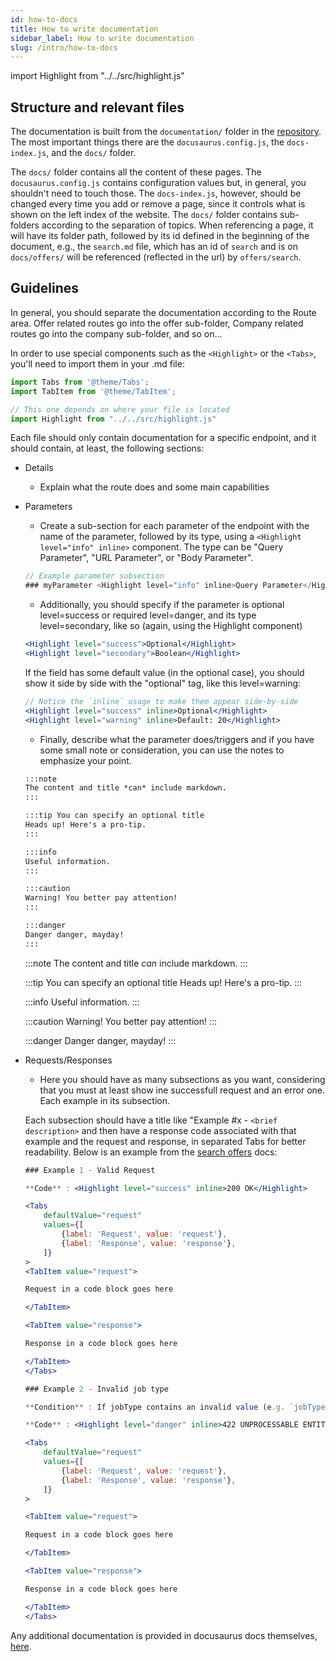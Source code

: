 ```yaml
---
id: how-to-docs
title: How to write documentation
sidebar_label: How to write documentation
slug: /intro/how-to-docs
---
```


import Highlight from "../../src/highlight.js"


## Structure and relevant files

The documentation is built from the `documentation/` folder in the [repository](https://github.com/NIAEFEUP/nijobs-be). The most important things there are the `docusaurus.config.js`, the `docs-index.js`, and the `docs/` folder.

The `docs/` folder contains all the content of these pages. The `docusaurus.config.js` contains configuration values but, in general, you shouldn't need to touch those. The `docs-index.js`, however, should be changed every time you add or remove a page, since it controls what is shown on the left index of the website. The `docs/` folder contains sub-folders according to the separation of topics. When referencing a page, it will have its folder path, followed by its id defined in the beginning of the document, e.g., the `search.md` file, which has an id of `search` and is on `docs/offers/` will be referenced (reflected in the url) by `offers/search`.

## Guidelines

In general, you should separate the documentation according to the Route area. Offer related routes go into the offer sub-folder, Company related routes go into the company sub-folder, and so on...

In order to use special components such as the `<Highlight>` or the `<Tabs>`, you'll need to import them in your .md file:

```js
import Tabs from '@theme/Tabs';
import TabItem from '@theme/TabItem';

// This one depends on where your file is located
import Highlight from "../../src/highlight.js"
```

Each file should only contain documentation for a specific endpoint, and it should contain, at least, the following sections:

* Details
    * Explain what the route does and some main capabilities
* Parameters
    * Create a sub-section for each parameter of the endpoint with the name of the parameter, followed by its type, using a `<Highlight level="info" inline>` component. The type can be "Query Parameter", "URL Parameter", or "Body Parameter".

    ```jsx
    // Example parameter subsection
    ### myParameter <Highlight level="info" inline>Query Parameter</Highlight>
    ```
    * Additionally, you should specify if the parameter is optional <Highlight level="success" inline noPadding>level=success</Highlight> or required <Highlight level="danger" inline noPadding>level=danger</Highlight>, and its type <Highlight level="secondary" inline noPadding>level=secondary</Highlight>, like so (again, using the Highlight component)

    ```jsx
    <Highlight level="success">Optional</Highlight>
    <Highlight level="secondary">Boolean</Highlight>
    ``` 
    If the field has some default value (in the optional case), you should show it side by side with the "optional" tag, like this <Highlight level="warning" inline noPadding>level=warning</Highlight>:
    ```jsx
    // Notice the `inline` usage to make them appear side-by-side
    <Highlight level="success" inline>Optional</Highlight> 
    <Highlight level="warning" inline>Default: 20</Highlight>
    ```
    * Finally, describe what the parameter does/triggers and if you have some small note or consideration, you can use the notes to emphasize your point. 
    ```md
    :::note
    The content and title *can* include markdown.
    :::

    :::tip You can specify an optional title
    Heads up! Here's a pro-tip.
    :::

    :::info
    Useful information.
    :::

    :::caution
    Warning! You better pay attention!
    :::

    :::danger
    Danger danger, mayday!
    :::
    ```
    :::note
    The content and title *can* include markdown.
    :::

    :::tip You can specify an optional title
    Heads up! Here's a pro-tip.
    :::

    :::info
    Useful information.
    :::

    :::caution
    Warning! You better pay attention!
    :::

    :::danger
    Danger danger, mayday!
    :::
* Requests/Responses
    * Here you should have as many subsections as you want, considering that you must at least show ine successfull request and an error one. Each example in its subsection.

    Each subsection should have a title like "Example #x - `<brief description>` and then have a response code associated with that example and the request and response, in separated Tabs for better readability. Below is an example from the [search offers](offers/search) docs:

    ```jsx
    ### Example 1 - Valid Request

    **Code** : <Highlight level="success" inline>200 OK</Highlight>
    
    <Tabs
        defaultValue="request"
        values={[
            {label: 'Request', value: 'request'},
            {label: 'Response', value: 'response'},
        ]}
    >
    <TabItem value="request">

    Request in a code block goes here

    </TabItem>

    <TabItem value="response">

    Response in a code block goes here

    </TabItem>
    </Tabs>

    ### Example 2 - Invalid job type

    **Condition** : If jobType contains an invalid value (e.g. `jobType=fas`)

    **Code** : <Highlight level="danger" inline>422 UNPROCESSABLE ENTITY</Highlight>

    <Tabs
        defaultValue="request"
        values={[
            {label: 'Request', value: 'request'},
            {label: 'Response', value: 'response'},
        ]}
    >
    
    <TabItem value="request">

    Request in a code block goes here

    </TabItem>

    <TabItem value="response">

    Response in a code block goes here

    </TabItem>
    </Tabs>
    ```

Any additional documentation is provided in docusaurus docs themselves, [here](https://v2.docusaurus.io/docs/).